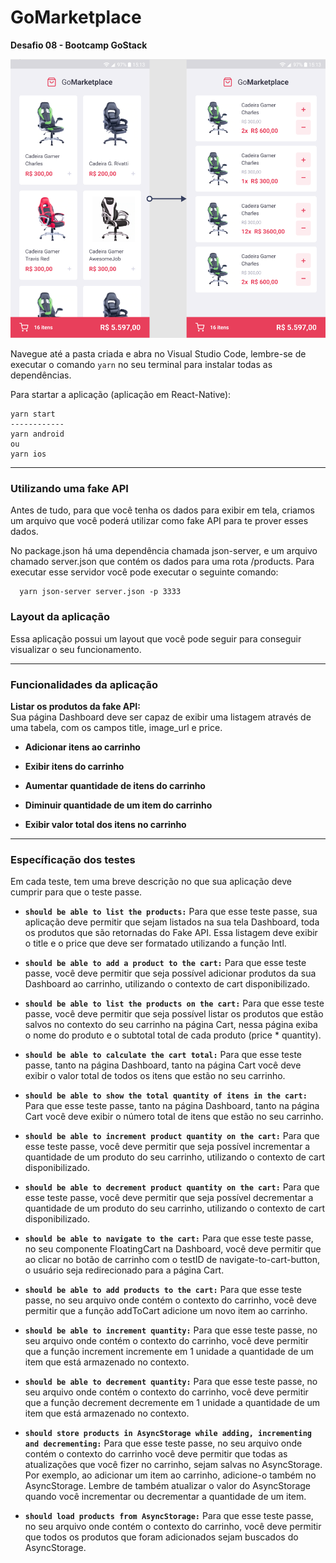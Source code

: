 # GoMarketplace

**Desafio 08 - Bootcamp GoStack**

<p align='center'>
<img src='.github/image.PNG' width='600' />
</p>

Navegue até a pasta criada e abra no Visual Studio Code, lembre-se de executar o comando ```yarn``` no seu terminal para instalar todas as dependências.

Para startar a aplicação (aplicação em React-Native):
    
    yarn start
    ------------
    yarn android
    ou
    yarn ios

---------------------------------------------------

### Utilizando uma fake API
Antes de tudo, para que você tenha os dados para exibir em tela, criamos um arquivo que você poderá utilizar como fake API para te prover esses dados.

No package.json há uma dependência chamada json-server, e um arquivo chamado server.json que contém os dados para uma rota /products. Para executar esse servidor você pode executar o seguinte comando:

      yarn json-server server.json -p 3333
  
### Layout da aplicação  
Essa aplicação possui um layout que você pode seguir para conseguir visualizar o seu funcionamento.

---------------------------------------------------

### Funcionalidades da aplicação  

**Listar os produtos da fake API:**  
Sua página Dashboard deve ser capaz de exibir uma listagem através de uma tabela, com os campos title, image_url e price.

- **Adicionar itens ao carrinho**    

- **Exibir itens do carrinho**

- **Aumentar quantidade de itens do carrinho**  

- **Diminuir quantidade de um item do carrinho**  

- **Exibir valor total dos itens no carrinho**  

---------------------------------------------------

### Específicação dos testes

Em cada teste, tem uma breve descrição no que sua aplicação deve cumprir para que o teste passe.


- **```should be able to list the products:```** Para que esse teste passe, sua aplicação deve permitir que sejam listados na sua tela Dashboard, toda os produtos que são retornadas do Fake API. Essa listagem deve exibir o title e o price que deve ser formatado utilizando a função Intl.

- **```should be able to add a product to the cart:```** Para que esse teste passe, você deve permitir que seja possível adicionar produtos da sua Dashboard ao carrinho, utilizando o contexto de cart disponibilizado.

- **```should be able to list the products on the cart:```** Para que esse teste passe, você deve permitir que seja possível listar os produtos que estão salvos no contexto do seu carrinho na página Cart, nessa página exiba o nome do produto e o subtotal total de cada produto (price * quantity).

- **```should be able to calculate the cart total:```** Para que esse teste passe, tanto na página Dashboard, tanto na página Cart você deve exibir o valor total de todos os itens que estão no seu carrinho.

- **```should be able to show the total quantity of itens in the cart:```** Para que esse teste passe, tanto na página Dashboard, tanto na página Cart você deve exibir o número total de itens que estão no seu carrinho.

- **```should be able to increment product quantity on the cart:```** Para que esse teste passe, você deve permitir que seja possível incrementar a quantidade de um produto do seu carrinho, utilizando o contexto de cart disponibilizado.

- **```should be able to decrement product quantity on the cart:```** Para que esse teste passe, você deve permitir que seja possível decrementar a quantidade de um produto do seu carrinho, utilizando o contexto de cart disponibilizado.

- **```should be able to navigate to the cart:```** Para que esse teste passe, no seu componente FloatingCart na Dashboard, você deve permitir que ao clicar no botão de carrinho com o testID de navigate-to-cart-button, o usuário seja redirecionado para a página Cart.

- **```should be able to add products to the cart:```** Para que esse teste passe, no seu arquivo onde contém o contexto do carrinho, você deve permitir que a função addToCart adicione um novo item ao carrinho.

- **```should be able to increment quantity:```** Para que esse teste passe, no seu arquivo onde contém o contexto do carrinho, você deve permitir que a função increment incremente em 1 unidade a quantidade de um item que está armazenado no contexto.

- **```should be able to decrement quantity:```** Para que esse teste passe, no seu arquivo onde contém o contexto do carrinho, você deve permitir que a função decrement decremente em 1 unidade a quantidade de um item que está armazenado no contexto.

- **```should store products in AsyncStorage while adding, incrementing and decrementing:```** Para que esse teste passe, no seu arquivo onde contém o contexto do carrinho você deve permitir que todas as atualizações que você fizer no carrinho, sejam salvas no AsyncStorage. Por exemplo, ao adicionar um item ao carrinho, adicione-o também no AsyncStorage. Lembre de também atualizar o valor do AsyncStorage quando você incrementar ou decrementar a quantidade de um item.

- **```should load products from AsyncStorage:```** Para que esse teste passe, no seu arquivo onde contém o contexto do carrinho, você deve permitir que todos os produtos que foram adicionados sejam buscados do AsyncStorage.
